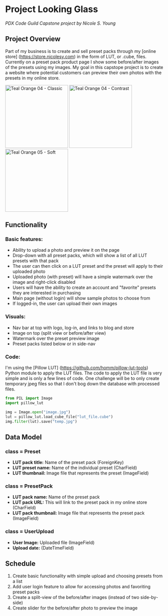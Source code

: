 # Project Looking Glass

*PDX Code Guild Capstone project by Nicole S. Young*

## Project Overview

Part of my business is to create and sell preset packs through my [online store] (https://store.nicolesy.com) in the form of LUT, or .cube, files. Currently on a preset pack product page I show some before/after images of the presets using my images. My goal in this capstope project is to create a website where potential customers can preview their own photos with the presets in my online store.

<img src="https://cdn.shopify.com/s/files/1/0232/9213/products/cheese_2000x.jpg?v=1556058438" title="Teal Orange 04 - Classic" width="200px"> <img src="https://cdn.shopify.com/s/files/1/0232/9213/products/ashlyn_7f676094-755c-4a89-ba68-d16a261ed26b_2000x.jpg?v=1556058434" title="Teal Orange 04 - Contrast" width="200px"> <img src="https://cdn.shopify.com/s/files/1/0232/9213/products/mushrooms_2000x.jpg?v=1556058445" title="Teal Orange 05 - Soft" width="200px">

## Functionality

### Basic features:
- Ability to upload a photo and preview it on the page
- Drop-down with all preset packs, which will show a list of all LUT presets with that pack
- The user can then click on a LUT preset and the preset will apply to their uploaded photo
- Uploaded photo (with preset) will have a simple watermark over the image and right-click disabled
- Users will have the ability to create an account and "favorite" presets they are interested in purchasing
- Main page (without login) will show sample photos to choose from
- If logged-in, the user can upload their own images

### Visuals:
- Nav bar at top with logo, log-in, and links to blog and store
- Image on top (split view or before/after view)
- Watermark over the preset preview image
- Preset packs listed below or in side-nav

### Code:
I'm using the [Pillow LUT] (https://github.com/homm/pillow-lut-tools) Python module to apply the LUT files. The code to apply the LUT file is very simple and is only a few lines of code. One challenge will be to only create temporary jpeg files so that I don't bog down the database with processed files.

```python
from PIL import Image
import pillow_lut

img = Image.open("image.jpg")
lut = pillow_lut.load_cube_file("lut_file.cube")
img.filter(lut).save("temp.jpg")
```

## Data Model

### class = Preset
- **LUT pack title:** Name of the preset pack (ForeignKey)
- **LUT preset name:** Name of the individual preset (CharField)
- **LUT thumbnail:** Image file that represents the preset (ImageField)

### class = PresetPack
- **LUT pack name:** Name of the preset pack
- **LUT pack URL:** This will link to the preset pack in my online store (CharField)
- **LUT pack thumbnail:** Image file that represents the preset pack (ImageField)

### class = UserUpload
- **User Image:** Uploaded file (ImageField)
- **Upload date:** (DateTimeField)

## Schedule

1. Create basic functionality with simple upload and choosing presets from a list
2. Add user login feature to allow for accessing photos and favoriting preset packs
3. Create a split-view of the before/after images (instead of two side-by-side)
4. Create slider for the before/after photo to preview the image

